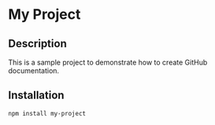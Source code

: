 # My Project

## Description
This is a sample project to demonstrate how to create GitHub documentation.

## Installation
```bash
npm install my-project
